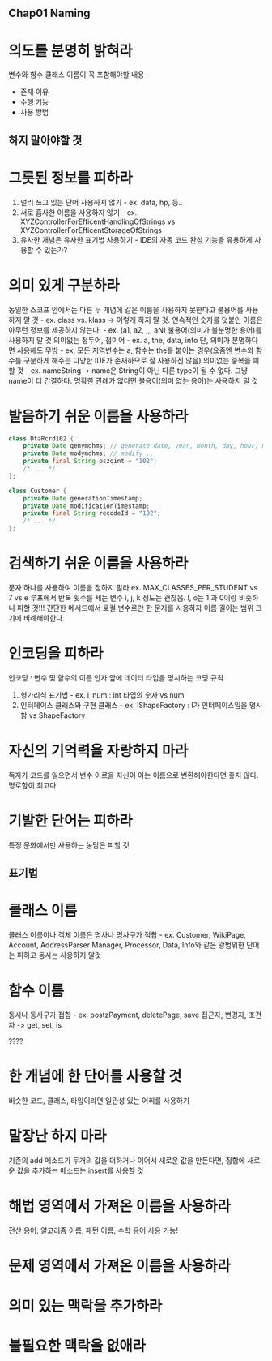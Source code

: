 ## Chap01 Naming

# 의도를 분명히 밝혀라
변수와 함수 클래스 이름이 꼭 포함해야할 내용
* 존재 이유
* 수행 기능
* 사용 방법

## 하지 말아야할 것
# 그릇된 정보를 피하라
1. 널리 쓰고 있는 단어 사용하지 않기 - ex. data, hp, 등..
2. 서로 흡사한 이름을 사용하지 않기 - ex. XYZControllerForEfficentHandlingOfStrings vs XYZControllerForEfficentStorageOfStrings
3. 유사한 개념은 유사한 표기법 사용하기 - IDE의 자동 코드 완성 기능을 유용하게 사용할 수 있는가?

# 의미 있게 구분하라
동일한 스코프 안에서는 다른 두 개념에 같은 이름을 사용하지 못한다고 불용어를 사용하지 말 것 - ex. class vs. klass -> 이렇게 하지 말 것.
연속적인 숫자를 덧붙인 이름은 아무런 정보를 제공하지 않는다. - ex. (a1, a2, ,,, aN)
불용어(의미가 불분명한 용어)를 사용하지 말 것 
의미없는 접두어, 접미어 - ex. a, the, data, info 
단, 의미가 분명하다면 사용해도 무방 - ex. 모든 지역변수는 a, 함수는 the를 붙이는 경우(요즘엔 변수와 함수를 구분하게 해주는 다양한 IDE가 존재하므로 잘 사용하진 않음)
의미없는 중복을 피할 것 - ex. nameString -> name은 String이 아닌 다른 type이 될 수 없다. 그냥 name이 더 간결하다.
명확한 관례가 없다면 불용어(의미 없는 용어)는 사용하지 말 것

# 발음하기 쉬운 이름을 사용하라
```java
class DtaRcrd102 {
	private Date genymdhms; // generate date, year, month, day, hour, minute, second
	private Date modymdhms; // modify ,,
	private final String pszqint = "102";
	/* ... */
};
```
```java
class Customer {
	private Date generationTimestamp;
	private Date modificationTimestamp;
	private final String recodeId = "102";
	/* ... */
};
```

# 검색하기 쉬운 이름을 사용하라
문자 하나를 사용하여 이름을 정하지 말라
ex. MAX_CLASSES_PER_STUDENT vs 7 vs e
루프에서 반복 횟수를 세는 변수  i, j, k 정도는 괜찮음. l, o는 1 과 0이랑 비슷하니 피할 것!!!
간단한 메서드에서 로컬 변수로만 한 문자를 사용하자
이름 길이는 범위 크기에 비례해야한다.

# 인코딩을 피하라
인코딩 : 변수 및 함수의 이름 인자 앞에 데이터 타입을 명시하는 코딩 규칙
1. 헝가리식 표기법  - ex. i_num : int 타입의 숫자 vs num
2. 인터페이스 클래스와 구현 클래스 - ex. IShapeFactory : I가 인터페이스임을 명시함 vs ShapeFactory

# 자신의 기억력을 자랑하지 마라
독자가 코드를 일으면서 변수 이르을 자신이 아는 이름으로 변환해야한다면 좋지 않다.
명로함이 최고다

# 기발한 단어는 피하라
특정 문화에서만 사용하는 농담은 피할 것


## 표기법
# 클래스 이름
클래스 이름이나 객체 이름은 명사나 명사구가 적합 - ex.  Customer, WikiPage, Account, AddressParser
Manager, Processor, Data, Info와 같은 광범위한 단어는 피하고 동사는 사용하지 말것

# 함수 이름
동사나 동사구가 접합 - ex. postzPayment, deletePage, save
접근자, 변경자, 조건자 -> get, set, is

????

# 한 개념에 한 단어를 사용할 것
비슷한 코드, 클래스, 타입이라면 일관성 있는 어휘를 사용하기

# 말장난 하지 마라
기존의 add 메소드가 두개의 값을 더하거나 이어서 새로운 값을 만든다면, 
집합에 새로운 값을 추가하는 메소드는 insert를 사용할 것

# 해법 영역에서 가져온 이름을 사용하라
전산 용어, 알고리즘 이름, 패턴 이름, 수학 용어 사용 가능!

# 문제 영역에서 가져온 이름을 사용하라

# 의미 있는 맥락을 추가하라

# 불필요한 맥락을 없애라
